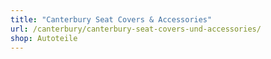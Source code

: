 ```yaml
---
title: "Canterbury Seat Covers & Accessories"
url: /canterbury/canterbury-seat-covers-und-accessories/
shop: Autoteile
---
```

